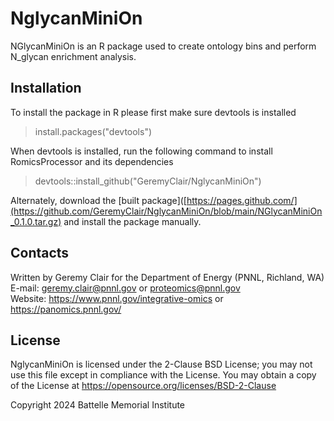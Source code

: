 # NglycanMiniOn
NGlycanMiniOn is an R package used to create ontology bins and perform N_glycan enrichment analysis.

## Installation
To install the package in R please first make sure devtools is installed
> install.packages("devtools")

When devtools is installed, run the following command to install RomicsProcessor and its dependencies
> devtools::install_github("GeremyClair/NglycanMiniOn")

Alternately, download the [built package]([https://pages.github.com/](https://github.com/GeremyClair/NglycanMiniOn/blob/main/NGlycanMiniOn_0.1.0.tar.gz) and install the package manually.

## Contacts
Written by Geremy Clair for the Department of Energy (PNNL, Richland, WA) \
E-mail: geremy.clair@pnnl.gov or proteomics@pnnl.gov \
Website: https://www.pnnl.gov/integrative-omics or https://panomics.pnnl.gov/

## License
NglycanMiniOn is licensed under the 2-Clause BSD License; 
you may not use this file except in compliance with the License.  You may obtain 
a copy of the License at https://opensource.org/licenses/BSD-2-Clause

Copyright 2024 Battelle Memorial Institute
